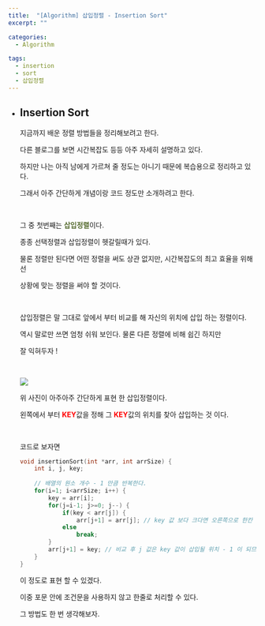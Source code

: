 ```yaml
---
title:  "[Algorithm] 삽입정렬 - Insertion Sort"
excerpt: ""

categories:
  - Algorithm

tags:
  - insertion
  - sort
  - 삽입정렬
---
```


- ## Insertion Sort

  지금까지 배운 정렬 방법들을 정리해보려고 한다.

  다른 블로그를 보면 시간복잡도 등등 아주 자세히 설명하고 있다.

  하지만 나는 아직 남에게 가르쳐 줄 정도는 아니기 때문에 복습용으로 정리하고 있다.

  그래서 아주 간단하게 개념이랑 코드 정도만 소개하려고 한다.

  <br>

  그 중 첫번째는 <span style="color:darkolivegreen">**삽입정렬**</span>이다.

  종종 선택정렬과 삽입정렬이 헷갈릴때가 있다.

  물론 정렬만 된다면 어떤 정렬을 써도 상관 없지만, 시간복잡도의 최고 효율을 위해선

  상황에 맞는 정렬을 써야 할 것이다.
  
  <br>
  
  삽입정렬은 말 그대로 앞에서 부터 비교를 해 자신의 위치에 삽입 하는 정렬이다.
  
  역시 말로만 쓰면 엄청 쉬워 보인다. 물론 다른 정렬에 비해 쉽긴 하지만
  
  잘 익혀두자 !
  
  <br>
  
  ![](https://nam-ki-bok.github.io/assets/images/algorithm/insertion.png)
  
  위 사진이 아주아주 간단하게 표현 한 삽입정렬이다.
  
  왼쪽에서 부터 <span style="color:red">**KEY**</span>값을 정해 그 <span style="color:red">**KEY**</span>값의 위치를 찾아 삽입하는 것 이다.
  
  <br>
  
  코드로 보자면
  
  ```c
  void insertionSort(int *arr, int arrSize) {
      int i, j, key;
      
      // 배열의 원소 개수 - 1 만큼 반복한다.
      for(i=1; i<arrSize; i++) {
          key = arr[i];
          for(j=i-1; j>=0; j--) {
              if(key < arr[j]) {
                  arr[j+1] = arr[j]; // key 값 보다 크다면 오른쪽으로 한칸 이동
              else
                  break;
          }
          arr[j+1] = key; // 비교 후 j 값은 key 값이 삽입될 위치 - 1 이 되므로
      }
  }
  ```
  
  이 정도로 표현 할 수 있겠다.
  
  이중 포문 안에 조건문을 사용하지 않고 한줄로 처리할 수 있다.
  
  그 방법도 한 번 생각해보자.
  
